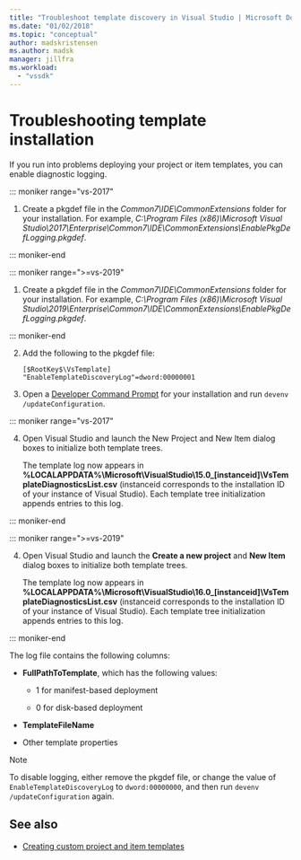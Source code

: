 ```yaml
---
title: "Troubleshoot template discovery in Visual Studio | Microsoft Docs"
ms.date: "01/02/2018"
ms.topic: "conceptual"
author: madskristensen
ms.author: madsk
manager: jillfra
ms.workload:
  - "vssdk"
---
```

# Troubleshooting template installation

If you run into problems deploying your project or item templates, you can enable diagnostic logging.

::: moniker range="vs-2017"

1. Create a pkgdef file in the *Common7\IDE\CommonExtensions* folder for your installation. For example, *C:\Program Files (x86)\Microsoft Visual Studio\2017\Enterprise\Common7\IDE\CommonExtensions\EnablePkgDefLogging.pkgdef*.

::: moniker-end

::: moniker range=">=vs-2019"

1. Create a pkgdef file in the *Common7\IDE\CommonExtensions* folder for your installation. For example, *C:\Program Files (x86)\Microsoft Visual Studio\2019\Enterprise\Common7\IDE\CommonExtensions\EnablePkgDefLogging.pkgdef*.

::: moniker-end

2. Add the following to the pkgdef file:

    ```
    [$RootKey$\VsTemplate]
    "EnableTemplateDiscoveryLog"=dword:00000001
    ```

3. Open a [Developer Command Prompt](/dotnet/framework/tools/developer-command-prompt-for-vs) for your installation and run `devenv /updateConfiguration`.

::: moniker range="vs-2017"

4. Open Visual Studio and launch the New Project and New Item dialog boxes to initialize both template trees.

   The template log now appears in **%LOCALAPPDATA%\Microsoft\VisualStudio\15.0_[instanceid]\VsTemplateDiagnosticsList.csv** (instanceid corresponds to the installation ID of your instance of Visual Studio). Each template tree initialization appends entries to this log.

::: moniker-end

::: moniker range=">=vs-2019"

4. Open Visual Studio and launch the **Create a new project** and **New Item** dialog boxes to initialize both template trees.

   The template log now appears in **%LOCALAPPDATA%\Microsoft\VisualStudio\16.0_[instanceid]\VsTemplateDiagnosticsList.csv** (instanceid corresponds to the installation ID of your instance of Visual Studio). Each template tree initialization appends entries to this log.

::: moniker-end

The log file contains the following columns:

- **FullPathToTemplate**, which has the following values:

  - 1 for manifest-based deployment

  - 0 for disk-based deployment

- **TemplateFileName**

- Other template properties

> [!NOTE]
> To disable logging, either remove the pkgdef file, or change the value of `EnableTemplateDiscoveryLog` to `dword:00000000`, and then run `devenv /updateConfiguration` again.

## See also

- [Creating custom project and item templates](creating-custom-project-and-item-templates.md)
